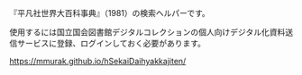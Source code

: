 『平凡社世界大百科事典』（1981）の検索ヘルパーです。

使用するには国立国会図書館デジタルコレクションの個人向けデジタル化資料送信サービスに登録、ログインしておく必要があります。

https://mmurak.github.io/hSekaiDaihyakkajiten/
